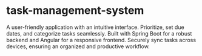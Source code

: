 # task-management-system
A user-friendly application with an intuitive interface. Prioritize, set due dates, and categorize tasks seamlessly. Built with Spring Boot for a robust backend and Angular for a responsive frontend. Securely sync tasks across devices, ensuring an organized and productive workflow.

